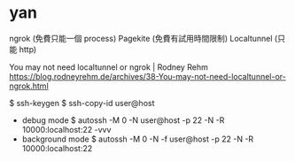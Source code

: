 # yan

ngrok (免費只能一個 process)
Pagekite (免費有試用時間限制)
Localtunnel (只能 http)

You may not need localtunnel or ngrok | Rodney Rehm
<https://blog.rodneyrehm.de/archives/38-You-may-not-need-localtunnel-or-ngrok.html>  


$ ssh-keygen
$ ssh-copy-id user@host
* debug mode
$ autossh -M 0 -N user@host -p 22 -N -R 10000:localhost:22 -vvv
* background mode
$ autossh -M 0 -N -f user@host -p 22 -N -R 10000:localhost:22